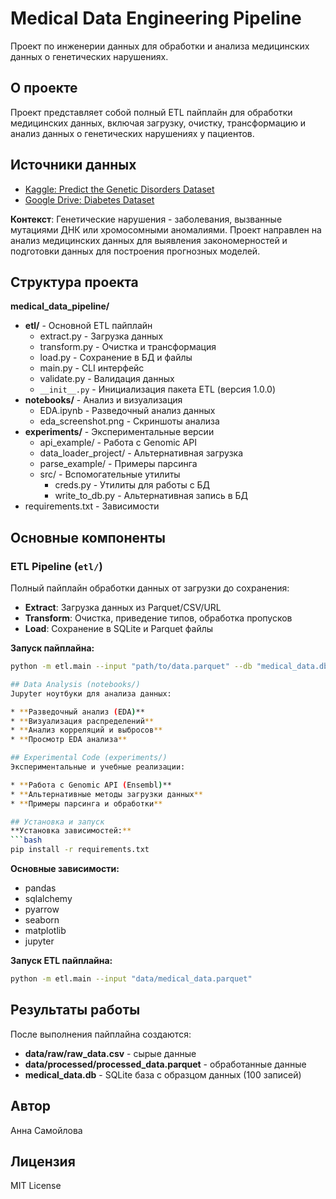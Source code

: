 # Medical Data Engineering Pipeline

Проект по инженерии данных для обработки и анализа медицинских данных о генетических нарушениях.

## О проекте

Проект представляет собой полный ETL пайплайн для обработки медицинских данных, включая загрузку, очистку, трансформацию и анализ данных о генетических нарушениях у пациентов.

## Источники данных
- [Kaggle: Predict the Genetic Disorders Dataset](https://www.kaggle.com/datasets/aibuzz/predict-the-genetic-disorders-datasetof-genomes)
- [Google Drive: Diabetes Dataset](https://drive.google.com/file/d/1aUvCzNoEHzLiKqYh9t9MZ-8wU-qtNFNS/view?usp=drive_link)

**Контекст**: 
Генетические нарушения - заболевания, вызванные мутациями ДНК или хромосомными аномалиями. Проект направлен на анализ медицинских данных для выявления закономерностей и подготовки данных для построения прогнозных моделей.

## Структура проекта

**medical_data_pipeline/**
- **etl/** - Основной ETL пайплайн
  - extract.py - Загрузка данных
  - transform.py - Очистка и трансформация
  - load.py - Сохранение в БД и файлы
  - main.py - CLI интерфейс
  - validate.py - Валидация данных
  - `__init__.py` - Инициализация пакета ETL (версия 1.0.0)
- **notebooks/** - Анализ и визуализация
  - EDA.ipynb - Разведочный анализ данных
  - eda_screenshot.png - Скриншоты анализа
- **experiments/** - Экспериментальные версии
  - api_example/ - Работа с Genomic API
  - data_loader_project/ - Альтернативная загрузка
  - parse_example/ - Примеры парсинга
  - src/ - Вспомогательные утилиты
    - creds.py - Утилиты для работы с БД
    - write_to_db.py - Альтернативная запись в БД
- requirements.txt - Зависимости

## Основные компоненты

### ETL Pipeline (`etl/`)

Полный пайплайн обработки данных от загрузки до сохранения:

- **Extract**: Загрузка данных из Parquet/CSV/URL
- **Transform**: Очистка, приведение типов, обработка пропусков
- **Load**: Сохранение в SQLite и Parquet файлы

**Запуск пайплайна:**
```bash
python -m etl.main --input "path/to/data.parquet" --db "medical_data.db"

## Data Analysis (notebooks/)
Jupyter ноутбуки для анализа данных:

* **Разведочный анализ (EDA)**
* **Визуализация распределений**
* **Анализ корреляций и выбросов**
* **Просмотр EDA анализа**

## Experimental Code (experiments/)
Экспериментальные и учебные реализации:

* **Работа с Genomic API (Ensembl)**
* **Альтернативные методы загрузки данных**
* **Примеры парсинга и обработки**

## Установка и запуск
**Установка зависимостей:**
```bash
pip install -r requirements.txt
```

**Основные зависимости:**
* pandas
* sqlalchemy
* pyarrow
* seaborn
* matplotlib
* jupyter

**Запуск ETL пайплайна:**
```bash
python -m etl.main --input "data/medical_data.parquet"
```

## Результаты работы
После выполнения пайплайна создаются:

* **data/raw/raw_data.csv** - сырые данные
* **data/processed/processed_data.parquet** - обработанные данные
* **medical_data.db** - SQLite база с образцом данных (100 записей)

## Автор
Анна Самойлова

## Лицензия
MIT License